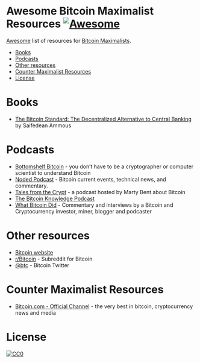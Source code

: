 Awesome Bitcoin Maximalist Resources [![Awesome](https://cdn.rawgit.com/sindresorhus/awesome/d7305f38d29fed78fa85652e3a63e154dd8e8829/media/badge.svg)](https://github.com/sindresorhus/awesome)
=============

[Awesome](https://github.com/sindresorhus/awesome) list of resources for [Bitcoin Maximalists](https://www.investopedia.com/terms/b/bitcoin-maximalism.asp).

- [Books](#books)
- [Podcasts](#podcasts)
- [Other resources](#other-resources)
- [Counter Maximalist Resources](#counter-maximalist-resources)
- [License](#license)

# Books

- [The Bitcoin Standard: The Decentralized Alternative to Central Banking](https://www.amazon.co.uk/Bitcoin-Standard-Decentralized-Alternative-Central/dp/1119473861) by Saifedean Ammous

# Podcasts

- [Bottomshelf Bitcoin](https://bottomshelfbitcoin.com/) - you don’t have to be a cryptographer or computer scientist to understand Bitcoin
- [Noded Podcast](https://noded.org/) - Bitcoin current events, technical news, and commentary.
- [Tales from the Crypt](https://talesfromthecrypt.libsyn.com/website) - a podcast hosted by Marty Bent about Bitcoin
- [The Bitcoin Knowledge Podcast](https://www.bitcoin.kn/)
- [What Bitcoin Did](https://www.whatbitcoindid.com/podcast/) - Commentary and interviews by a Bitcoin and Cryptocurrency investor, miner, blogger and podcaster

# Other resources

- [Bitcoin website](https://bitcoin.org/)
- [r/Bitcoin](https://www.reddit.com/r/Bitcoin/) - Subreddit for Bitcoin
- [@btc](https://twitter.com/btc) - Bitcoin Twitter

# Counter Maximalist Resources

- [Bitcoin.com - Official Channel](https://www.youtube.com/channel/UCetxkZolEBHX47BqtZktbkg) - the very best in bitcoin, cryptocurrency news and media

# License

[![CC0](http://i.creativecommons.org/p/zero/1.0/88x31.png)](http://creativecommons.org/publicdomain/zero/1.0/)
